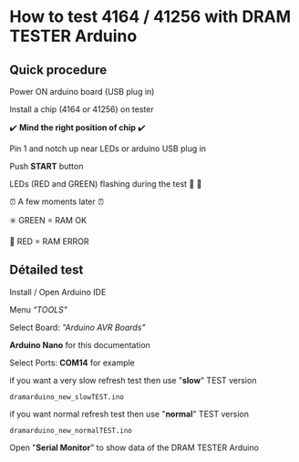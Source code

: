 
# How to test 4164 / 41256 with DRAM TESTER Arduino

## Quick procedure


Power ON arduino board (USB plug in)

Install a chip (4164 or 41256) on tester

:heavy_check_mark: **Mind the right position of chip** :heavy_check_mark:

Pin 1 and notch up near LEDs or arduino USB plug in

Push **START** button

LEDs (RED and GREEN) flashing during the test :high_brightness: :high_brightness:

:alarm_clock: A few moments later :alarm_clock:

:eight_spoked_asterisk: GREEN = RAM OK

:red_circle: RED = RAM ERROR

## Détailed test  

Install / Open Arduino IDE

Menu *"TOOLS"* 

Select Board: *"Arduino AVR Boards"*

**Arduino Nano** for this documentation

Select Ports: **COM14** for example

if you want a very slow refresh test then use "**slow**" TEST version

```
dramarduino_new_slowTEST.ino
```

if you want normal refresh test then use "**normal**" TEST version


```
dramarduino_new_normalTEST.ino
```

Open "**Serial Monitor**" to show data of the DRAM TESTER Arduino
